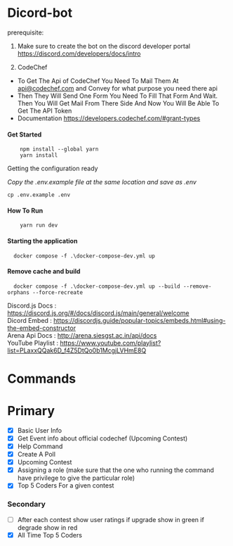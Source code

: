 # Dicord-bot
prerequisite: 

  1) Make sure to create the bot on the discord developer portal https://discord.com/developers/docs/intro
  
  2) CodeChef
- To Get The Api of CodeChef You Need To Mail Them At api@codechef.com and Convey for what purpose you need there api
- Then They Will Send One Form You Need To Fill That Form And Wait. Then You Will Get Mail From There Side And Now You Will Be Able To Get The API Token 
- Documentation https://developers.codechef.com/#grant-types
<h4> Get Started</h4>

``` 
    npm install --global yarn
    yarn install 
```
Getting the configuration ready

*Copy the .env.example file at the same location and save as .env*
```
cp .env.example .env
```
<h4> How To Run </h4>

```
    yarn run dev
```

<h4>Starting the application</h4>

```
  docker compose -f .\docker-compose-dev.yml up
```
<h4>Remove cache and build</h4>

```
  docker compose -f .\docker-compose-dev.yml up --build --remove-orphans --force-recreate
```
Discord.js Docs : https://discord.js.org/#/docs/discord.js/main/general/welcome
<br>
Dicord Embed : https://discordjs.guide/popular-topics/embeds.html#using-the-embed-constructor
<br>
Arena Api Docs : http://arena.siesgst.ac.in/api/docs
<br>
YouTube Playlist : https://www.youtube.com/playlist?list=PLaxxQQak6D_f4Z5DtQo0b1McgjLVHmE8Q

<h1>Commands</h1>
<h1>Primary</h1>

- [x] Basic User Info
- [x] Get Event info about official codechef (Upcoming Contest)
- [x] Help Command
- [x] Create A Poll
- [x] Upcoming Contest
- [x] Assigning a role (make sure that the one who running the command have privilege to give the particular role)
- [x] Top 5 Coders For a given contest

<h3>Secondary</h3>

- [ ] After each contest show user ratings if upgrade show in green if degrade show in red
- [x] All Time Top 5 Coders
